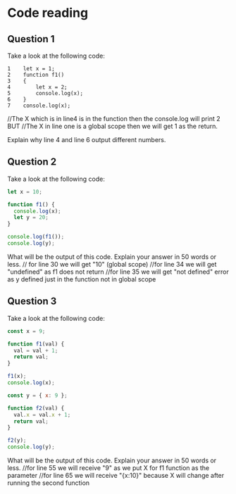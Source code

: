 # Code reading

## Question 1

Take a look at the following code:

```
1    let x = 1;
2    function f1()
3    {
4        let x = 2;
5        console.log(x);
6    }
7    console.log(x);
```
//The X which is in line4 is in the function then the console.log will print 2 
BUT
//The X in line one is a global scope then we will get 1 as the return.

Explain why line 4 and line 6 output different numbers.

## Question 2

Take a look at the following code:

```js
let x = 10;

function f1() {
  console.log(x);
  let y = 20;
}

console.log(f1());
console.log(y);
```

What will be the output of this code. Explain your answer in 50 words or less.
// for line 30 we will get "10" (global scope)
//for line 34 we will get "undefined" as f1 does not return
//for line 35 we will get "not defined" error as y defined just in the function not in global scope
## Question 3

Take a look at the following code:

```js
const x = 9;

function f1(val) {
  val = val + 1;
  return val;
}

f1(x);
console.log(x);

const y = { x: 9 };

function f2(val) {
  val.x = val.x + 1;
  return val;
}

f2(y);
console.log(y);
```

What will be the output of this code. Explain your answer in 50 words or less.
//for line 55 we will receive "9" as we put X for f1 function as the parameter
//for line 65 we will receive "{x:10}" because X will change after running the second function